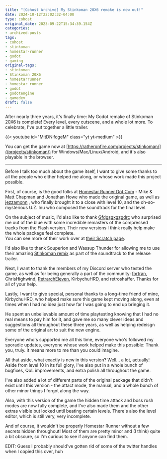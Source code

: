 ```yaml
---
title: "[Cohost Archive] My Stinkoman 20X6 remake is now out!"
date: 2024-10-12T22:02:32-04:00
type: cohost
original_date: 2023-09-22T15:34:39.154Z
categories:
- archived-posts
tags:
- cohost
- stinkoman
- homestar-runner
- godot
- gaming
original-tags:
- stinkoman
- Stinkoman 20X6
- homestarrunner
- homestar runner
- godot
- godotengine
- gamedev
draft: false
---
```


After nearly three years, it's finally time: My Godot remake of Stinkoman 20X6 is complete! Every level, every cutscene, and a whole lot more. To celebrate, I've put together a little trailer.

{{< youtube id="MitDNlfcgeM" class="yt yt-medium" >}}

You can get the game now at [https://ratheronfire.com/projects/stinkoman/](/projects/stinkoman/) for Windows/Mac/Linux/Android, and it's also playable in the browser.

---

Before I talk too much about the game itself, I want to give some thanks to all the people who either helped me along, or whose work made this project possible.

First, of course, is the good folks at [Homestar Runner Dot Com](https://twitter.com/strongBadActual/) - Mike & Matt Chapman and Jonathan Howe who made the original game, as well as [jezzamonn](https://twitter.com/jezzamonn) , who finally brought it to a close with level 10, and the oh-so-mysterious U.Z. Inu who composed the soundtrack for the final level.

On the subject of music, I'd also like to thank [Gfdgsgxgzgdrc](https://twitter.com/Gfdgsgxgzgdrc) who surprised me out of the blue with some incredible remasters of the compressed tracks from the Flash version. Their new versions I think really help make the whole package feel complete.  
You can see more of their work over at [their Scratch page](https://scratch.mit.edu/users/CoolGuyBug/).

I'd also like to thank Souperion and Wassup Thunder for allowing me to use their amazing [Stinkoman remix](https://www.youtube.com/watch?v=LJOakHVciLE) as part of the soundtrack to the release trailer.

Next, I want to thank the members of my Discord server who tested the game, as well as for being generally a part of the community: [fortran](https://cheeselandrestaurant.neocities.org/), ChrisHighwind, [PetrarchEleven](https://twitter.com/PetrarchEleven), KirbychuHRD, and retroshaffer. Thanks for all of your help.

Lastly, I want to give special, personal thanks to a long-time friend of mine, KirbychuHRD, who helped make sure this game kept moving along, even at times when I had no idea just how far I was going to end up bringing it.

He spent an unbelievable amount of time playtesting knowing that I had no real means to pay him for it, and gave me so many clever ideas and suggestions all throughout these three years, as well as helping redeisgn some of the original art to suit the new engine.

Everyone who's supported me all this time, everyone who's followed my sporadic updates, everyone whose work helped make this possible: Thank you, truly. It means more to me than you could imagine.

All that aside, what exactly is new in this version? Well... a lot, actually! Aside from level 10 in its full glory, I've also put in a whole bunch of bugfixes, QoL improvements, and extra polish all throughout the game.

I've also added a lot of different parts of the original package that didn't exist until this version - the attact mode, the manual, and a whole bunch of other minor things I forgot along the way.

Also, with this version of the game the hidden time attack and boss rush modes are now fully complete, and I've also made them and the other extras visible but locked until beating certain levels. There's also the level editor, which is still very, very incomplete.

And of course, it wouldn't be properly Homestar Runner without a few secrets hidden throughout! Most of them are pretty minor and (I think) quite a bit obscure, so I'm curious to see if anyone can find them.

EDIT: Guess I probably should've gotten rid of some of the twitter handles when I copied this over, huh